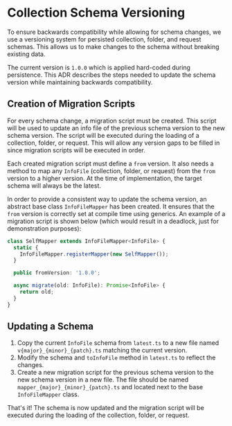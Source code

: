# Collection Schema Versioning

To ensure backwards compatibility while allowing for schema changes, we use a versioning system for
persisted collection, folder, and request schemas. This allows us to make changes to the schema
without breaking existing data.

The current version is `1.0.0` which is applied hard-coded during persistence. This ADR describes
the steps needed to update the schema version while maintaining backwards compatibility.

## Creation of Migration Scripts

For every schema change, a migration script must be created. This script will be used to update an
info file of the previous schema version to the new schema version. The script will be executed
during the loading of a collection, folder, or request. This will allow any version gaps to be
filled in since migration scripts will be executed in order.

Each created migration script must define a `from` version. It also needs a method to map
any `InfoFile` (collection, folder, or request) from the `from` version to a higher version. At the
time of implementation, the target schema will always be the latest.

In order to provide a consistent way to update the schema version, an abstract base class
`InfoFileMapper` has been created. It ensures that the `from` version is correctly set at compile
time using generics. An example of a migration script is shown below (which would result in a
deadlock, just for demonstration purposes):

```ts
class SelfMapper extends InfoFileMapper<InfoFile> {
  static {
    InfoFileMapper.registerMapper(new SelfMapper());
  }

  public fromVersion: '1.0.0';

  async migrate(old: InfoFile): Promise<InfoFile> {
    return old;
  }
}
```

## Updating a Schema

1. Copy the current `InfoFile` schema from `latest.ts` to a new file named
   `v{major}_{minor}_{patch}.ts` matching the current version.
2. Modify the schema and `toInfoFile` method in `latest.ts` to reflect the changes.
3. Create a new migration script for the previous schema version to the new schema version in a new
   file. The file should be named `mapper_{major}_{minor}_{patch}.ts` and located next to the base
   `InfoFileMapper` class.

That's it! The schema is now updated and the migration script will be executed during the loading of
the collection, folder, or request.